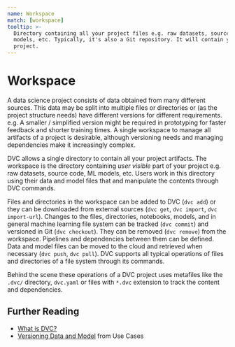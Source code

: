 ```yaml
---
name: Workspace
match: [workspace]
tooltip: >-
  Directory containing all your project files e.g. raw datasets, source code, ML
  models, etc. Typically, it's also a Git repository. It will contain your DVC
  project.
---
```


# Workspace

A data science project consists of data obtained from many different sources.
This data may be split into multiple files or directories or (as the project
structure needs) have different versions for different requirements. e.g. A
smaller / simplified version might be required in prototyping for faster
feedback and shorter training times. A single workspace to manage all artifacts
of a project is desirable, although versioning needs and managing dependencies
make it increasingly complex.

DVC allows a single directory to contain all your project artifacts. The
workspace is the directory containing _user visible_ part of your
<abbr>project</abbr> e.g. raw datasets, source code, ML models, etc. Users work
in this directory using their data and model files that and manipulate the
contents through DVC commands.

Files and directories in the workspace can be added to DVC (`dvc add`) or they
can be downloaded from external sources (`dvc get`, `dvc import`,
`dvc import-url`). Changes to the files, directories, notebooks, models, and in
general machine learning file system can be tracked (`dvc commit`) and versioned
in Git (`dvc checkout`). They can be removed (`dvc remove`) from the workspace.
<abbr>Pipelines</abbr> and <abbr>dependencies</abbr> between them can be
defined. Data and model files can be moved to the cloud and retrieved when
necessary (`dvc push`, `dvc pull`). DVC supports all typical operations of files
and directories of a file system through its commands.

Behind the scene these operations of a <abbr>DVC project</abbr> uses
<abbr>metafiles</abbr> like the `.dvc/` directory, `dvc.yaml` or files with
`*.dvc` extension to track the content and dependencies.

## Further Reading

- [What is DVC?](/doc/user-guide/what-is-dvc)
- [Versioning Data and Model](/doc/use-cases/versioning-data-and-model-files)
  from Use Cases
